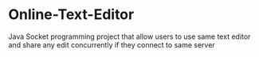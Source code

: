 # Online-Text-Editor
Java Socket programming project that allow users to use same text editor and share any edit concurrently if they connect to same server
